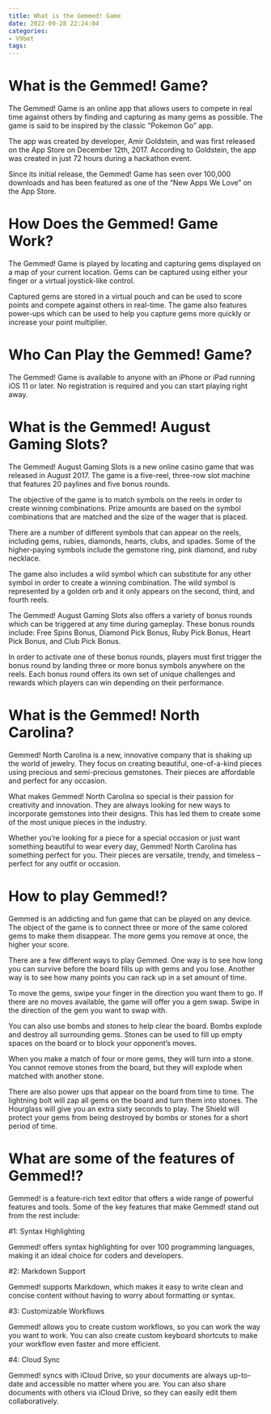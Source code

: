 ```yaml
---
title: What is the Gemmed! Game
date: 2022-09-28 22:24:04
categories:
- V9bet
tags:
---
```



#  What is the Gemmed! Game?

The Gemmed! Game is an online app that allows users to compete in real time against others by finding and capturing as many gems as possible. The game is said to be inspired by the classic “Pokemon Go” app.

The app was created by developer, Amir Goldstein, and was first released on the App Store on December 12th, 2017. According to Goldstein, the app was created in just 72 hours during a hackathon event.

Since its initial release, the Gemmed! Game has seen over 100,000 downloads and has been featured as one of the “New Apps We Love” on the App Store.

# How Does the Gemmed! Game Work?

The Gemmed! Game is played by locating and capturing gems displayed on a map of your current location. Gems can be captured using either your finger or a virtual joystick-like control.

Captured gems are stored in a virtual pouch and can be used to score points and compete against others in real-time. The game also features power-ups which can be used to help you capture gems more quickly or increase your point multiplier.

# Who Can Play the Gemmed! Game?

The Gemmed! Game is available to anyone with an iPhone or iPad running iOS 11 or later. No registration is required and you can start playing right away.

#  What is the Gemmed! August Gaming Slots?

The Gemmed! August Gaming Slots is a new online casino game that was released in August 2017. The game is a five-reel, three-row slot machine that features 20 paylines and five bonus rounds.

The objective of the game is to match symbols on the reels in order to create winning combinations. Prize amounts are based on the symbol combinations that are matched and the size of the wager that is placed.

There are a number of different symbols that can appear on the reels, including gems, rubies, diamonds, hearts, clubs, and spades. Some of the higher-paying symbols include the gemstone ring, pink diamond, and ruby necklace.

The game also includes a wild symbol which can substitute for any other symbol in order to create a winning combination. The wild symbol is represented by a golden orb and it only appears on the second, third, and fourth reels.

The Gemmed! August Gaming Slots also offers a variety of bonus rounds which can be triggered at any time during gameplay. These bonus rounds include: Free Spins Bonus, Diamond Pick Bonus, Ruby Pick Bonus, Heart Pick Bonus, and Club Pick Bonus.

In order to activate one of these bonus rounds, players must first trigger the bonus round by landing three or more bonus symbols anywhere on the reels. Each bonus round offers its own set of unique challenges and rewards which players can win depending on their performance.

#  What is the Gemmed! North Carolina?

Gemmed! North Carolina is a new, innovative company that is shaking up the world of jewelry. They focus on creating beautiful, one-of-a-kind pieces using precious and semi-precious gemstones. Their pieces are affordable and perfect for any occasion.

What makes Gemmed! North Carolina so special is their passion for creativity and innovation. They are always looking for new ways to incorporate gemstones into their designs. This has led them to create some of the most unique pieces in the industry.

Whether you’re looking for a piece for a special occasion or just want something beautiful to wear every day, Gemmed! North Carolina has something perfect for you. Their pieces are versatile, trendy, and timeless – perfect for any outfit or occasion.

#  How to play Gemmed!?

Gemmed is an addicting and fun game that can be played on any device. The object of the game is to connect three or more of the same colored gems to make them disappear. The more gems you remove at once, the higher your score.

There are a few different ways to play Gemmed. One way is to see how long you can survive before the board fills up with gems and you lose. Another way is to see how many points you can rack up in a set amount of time.

To move the gems, swipe your finger in the direction you want them to go. If there are no moves available, the game will offer you a gem swap. Swipe in the direction of the gem you want to swap with.

You can also use bombs and stones to help clear the board. Bombs explode and destroy all surrounding gems. Stones can be used to fill up empty spaces on the board or to block your opponent’s moves.

When you make a match of four or more gems, they will turn into a stone. You cannot remove stones from the board, but they will explode when matched with another stone.

There are also power ups that appear on the board from time to time. The lightning bolt will zap all gems on the board and turn them into stones. The Hourglass will give you an extra sixty seconds to play. The Shield will protect your gems from being destroyed by bombs or stones for a short period of time.

#  What are some of the features of Gemmed!?

Gemmed! is a feature-rich text editor that offers a wide range of powerful features and tools. Some of the key features that make Gemmed! stand out from the rest include:

#1: Syntax Highlighting

Gemmed! offers syntax highlighting for over 100 programming languages, making it an ideal choice for coders and developers.

#2: Markdown Support

Gemmed! supports Markdown, which makes it easy to write clean and concise content without having to worry about formatting or syntax.

#3: Customizable Workflows

Gemmed! allows you to create custom workflows, so you can work the way you want to work. You can also create custom keyboard shortcuts to make your workflow even faster and more efficient.

#4: Cloud Sync

Gemmed! syncs with iCloud Drive, so your documents are always up-to-date and accessible no matter where you are. You can also share documents with others via iCloud Drive, so they can easily edit them collaboratively.


